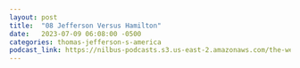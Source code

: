 ```yaml
---
layout: post
title:  "08 Jefferson Versus Hamilton"
date:   2023-07-09 06:08:00 -0500
categories: thomas-jefferson-s-america
podcast_link: https://nilbus-podcasts.s3.us-east-2.amazonaws.com/the-well-trained-mind/Thomas%20Jefferson's%20America/08%20Jefferson%20Versus%20Hamilton.mp3
---
```

